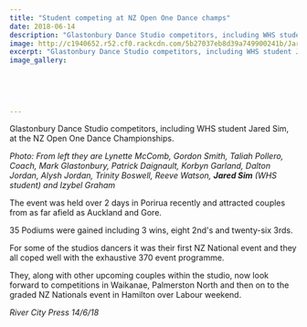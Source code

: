 ```yaml
---
title: "Student competing at NZ Open One Dance champs"
date: 2018-06-14
description: "Glastonbury Dance Studio competitors, including WHS student Jared Sim, at the NZ Open One Dance Champs..."
image: http://c1940652.r52.cf0.rackcdn.com/5b27037eb8d39a749900241b/Jared-Sim-Dance-champs-ballroom-RCP-14-June.gif
excerpt: "Glastonbury Dance Studio competitors, including WHS student Jared Sim, at the NZ Open One Dance Champs."
image_gallery:
    
    
    
    
    
---
```


<p>Glastonbury Dance Studio competitors, including WHS student Jared Sim, at the NZ Open One Dance Championships.</p>
<p><span><em>Photo:</em> <em>From left they are Lynette McComb, Gordon Smith, Taliah Pollero, Coach, Mark Glastonbury, Patrick Daignault, Korbyn Garland, Dalton Jordan, Alysh Jordan, Trinity Boswell, Reeve Watson, <strong>Jared Sim</strong>&nbsp;(WHS student) and Izybel Graham</em></span></p>
<p>The event was held over 2 days in Porirua recently and attracted couples from as far afield as Auckland and Gore.</p>
<p>35 Podiums were gained including 3 wins, eight 2nd's and twenty-six 3rds.</p>
<p>For some of the studios dancers it was their first NZ National event and they all coped well with the exhaustive 370 event programme.</p>
<p>They, along with other upcoming couples within the studio, now look forward to competitions in Waikanae, Palmerston North and then on to the graded NZ Nationals event in Hamilton over Labour weekend.</p>
<p><em>River City Press 14/6/18</em></p>

